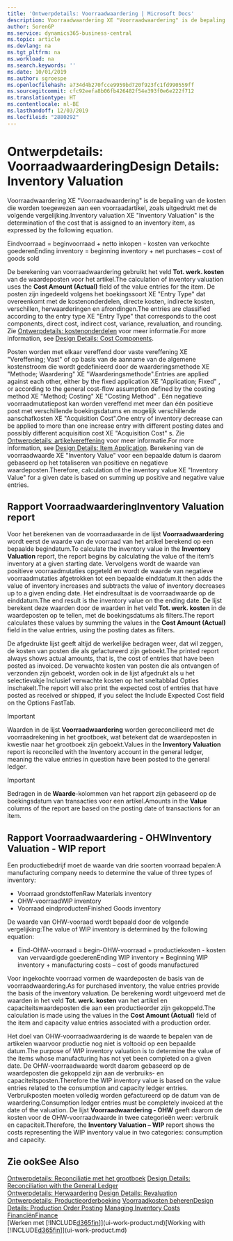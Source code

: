 ```yaml
---
title: 'Ontwerpdetails: Voorraadwaardering | Microsoft Docs'
description: Voorraadwaardering XE "Voorraadwaardering" is de bepaling van de kosten die worden toegewezen aan een voorraadartikel, zoals uitgedrukt met de volgende vergelijking.
author: SorenGP
ms.service: dynamics365-business-central
ms.topic: article
ms.devlang: na
ms.tgt_pltfrm: na
ms.workload: na
ms.search.keywords: ''
ms.date: 10/01/2019
ms.author: sgroespe
ms.openlocfilehash: a734d4b270fcce9959bd720f923fc1fd990559ff
ms.sourcegitcommit: cfc92eefa8b06fb426482f54e393f0e6e222f712
ms.translationtype: HT
ms.contentlocale: nl-BE
ms.lasthandoff: 12/03/2019
ms.locfileid: "2880292"
---
```

# <a name="design-details-inventory-valuation"></a><span data-ttu-id="46284-103">Ontwerpdetails: Voorraadwaardering</span><span class="sxs-lookup"><span data-stu-id="46284-103">Design Details: Inventory Valuation</span></span>
<span data-ttu-id="46284-104">Voorraadwaardering XE "Voorraadwaardering" is de bepaling van de kosten die worden toegewezen aan een voorraadartikel, zoals uitgedrukt met de volgende vergelijking.</span><span class="sxs-lookup"><span data-stu-id="46284-104">Inventory valuation XE "Inventory Valuation"  is the determination of the cost that is assigned to an inventory item, as expressed by the following equation.</span></span>  

<span data-ttu-id="46284-105">Eindvoorraad = beginvoorraad + netto inkopen - kosten van verkochte goederen</span><span class="sxs-lookup"><span data-stu-id="46284-105">Ending inventory = beginning inventory + net purchases – cost of goods sold</span></span>  

<span data-ttu-id="46284-106">De berekening van voorraadwaardering gebruikt het veld **Tot. werk. kosten** van de waardeposten voor het artikel.</span><span class="sxs-lookup"><span data-stu-id="46284-106">The calculation of inventory valuation uses the **Cost Amount (Actual)** field of the value entries for the item.</span></span> <span data-ttu-id="46284-107">De posten zijn ingedeeld volgens het boekingssoort XE "Entry Type" dat overeenkomt met de kostenonderdelen, directe kosten, indirecte kosten, verschillen, herwaarderingen en afrondingen.</span><span class="sxs-lookup"><span data-stu-id="46284-107">The entries are classified according to the entry type XE "Entry Type"  that corresponds to the cost components, direct cost, indirect cost, variance, revaluation, and rounding.</span></span> <span data-ttu-id="46284-108">Zie [Ontwerpdetails: kostenonderdelen](design-details-cost-components.md) voor meer informatie.</span><span class="sxs-lookup"><span data-stu-id="46284-108">For more information, see [Design Details: Cost Components](design-details-cost-components.md).</span></span>  

<span data-ttu-id="46284-109">Posten worden met elkaar vereffend door vaste vereffening XE "Vereffening; Vast" of op basis van de aanname van de algemene kostenstroom die wordt gedefinieerd door de waarderingsmethode XE "Methode; Waardering" XE "Waarderingsmethode".</span><span class="sxs-lookup"><span data-stu-id="46284-109">Entries are applied against each other, either by the fixed application XE "Application; Fixed" , or according to the general cost-flow assumption defined by the costing method XE "Method; Costing"  XE "Costing Method" .</span></span> <span data-ttu-id="46284-110">Eén negatieve voorraadmutatiepost kan worden vereffend met meer dan één positieve post met verschillende boekingsdatums en mogelijk verschillende aanschafkosten XE "Acquisition Cost".</span><span class="sxs-lookup"><span data-stu-id="46284-110">One entry of inventory decrease can be applied to more than one increase entry with different posting dates and possibly different acquisition cost XE "Acquisition Cost" s.</span></span> <span data-ttu-id="46284-111">Zie [Ontwerpdetails: artikelvereffening](design-details-item-application.md) voor meer informatie.</span><span class="sxs-lookup"><span data-stu-id="46284-111">For more information, see [Design Details: Item Application](design-details-item-application.md).</span></span> <span data-ttu-id="46284-112">Berekening van de voorraadwaarde XE "Inventory Value" voor een bepaalde datum is daarom gebaseerd op het totaliseren van positieve en negatieve waardeposten.</span><span class="sxs-lookup"><span data-stu-id="46284-112">Therefore, calculation of the inventory value XE "Inventory Value"  for a given date is based on summing up positive and negative value entries.</span></span>  

## <a name="inventory-valuation-report"></a><span data-ttu-id="46284-113">Rapport Voorraadwaardering</span><span class="sxs-lookup"><span data-stu-id="46284-113">Inventory Valuation report</span></span>  
<span data-ttu-id="46284-114">Voor het berekenen van de voorraadwaarde in de lijst **Voorraadwaardering** wordt eerst de waarde van de voorraad van het artikel berekend op een bepaalde begindatum.</span><span class="sxs-lookup"><span data-stu-id="46284-114">To calculate the inventory value in the **Inventory Valuation** report, the report begins by calculating the value of the item’s inventory at a given starting date.</span></span> <span data-ttu-id="46284-115">Vervolgens wordt de waarde van positieve voorraadmutaties opgeteld en wordt de waarde van negatieve voorraadmutaties afgetrokken tot een bepaalde einddatum.</span><span class="sxs-lookup"><span data-stu-id="46284-115">It then adds the value of inventory increases and subtracts the value of inventory decreases up to a given ending date.</span></span> <span data-ttu-id="46284-116">Het eindresultaat is de voorraadwaarde op de einddatum.</span><span class="sxs-lookup"><span data-stu-id="46284-116">The end result is the inventory value on the ending date.</span></span> <span data-ttu-id="46284-117">De lijst berekent deze waarden door de waarden in het veld **Tot. werk. kosten** in de waardeposten op te tellen, met de boekingsdatums als filters.</span><span class="sxs-lookup"><span data-stu-id="46284-117">The report calculates these values by summing the values in the **Cost Amount (Actual)** field in the value entries, using the posting dates as filters.</span></span>  

<span data-ttu-id="46284-118">De afgedrukte lijst geeft altijd de werkelijke bedragen weer, dat wil zeggen, de kosten van posten die als gefactureerd zijn geboekt.</span><span class="sxs-lookup"><span data-stu-id="46284-118">The printed report always shows actual amounts, that is, the cost of entries that have been posted as invoiced.</span></span> <span data-ttu-id="46284-119">De verwachte kosten van posten die als ontvangen of verzonden zijn geboekt, worden ook in de lijst afgedrukt als u het selectievakje Inclusief verwachte kosten op het sneltabblad Opties inschakelt.</span><span class="sxs-lookup"><span data-stu-id="46284-119">The report will also print the expected cost of entries that have posted as received or shipped, if you select the Include Expected Cost field on the Options FastTab.</span></span>  

> [!IMPORTANT]  
>  <span data-ttu-id="46284-120">Waarden in de lijst **Voorraadwaardering** worden gereconcilieerd met de voorraadrekening in het grootboek, wat betekent dat de waardeposten in kwestie naar het grootboek zijn geboekt.</span><span class="sxs-lookup"><span data-stu-id="46284-120">Values in the **Inventory Valuation** report is reconciled with the Inventory account in the general ledger, meaning the value entries in question have been posted to the general ledger.</span></span>  

> [!IMPORTANT]  
>  <span data-ttu-id="46284-121">Bedragen in de **Waarde**-kolommen van het rapport zijn gebaseerd op de boekingsdatum van transacties voor een artikel.</span><span class="sxs-lookup"><span data-stu-id="46284-121">Amounts in the **Value** columns of the report are based on the posting date of transactions for an item.</span></span>  

## <a name="inventory-valuation---wip-report"></a><span data-ttu-id="46284-122">Rapport Voorraadwaardering - OHW</span><span class="sxs-lookup"><span data-stu-id="46284-122">Inventory Valuation - WIP report</span></span>  
<span data-ttu-id="46284-123">Een productiebedrijf moet de waarde van drie soorten voorraad bepalen:</span><span class="sxs-lookup"><span data-stu-id="46284-123">A manufacturing company needs to determine the value of three types of inventory:</span></span>  

* <span data-ttu-id="46284-124">Voorraad grondstoffen</span><span class="sxs-lookup"><span data-stu-id="46284-124">Raw Materials inventory</span></span>  
* <span data-ttu-id="46284-125">OHW-voorraad</span><span class="sxs-lookup"><span data-stu-id="46284-125">WIP inventory</span></span>  
* <span data-ttu-id="46284-126">Voorraad eindproducten</span><span class="sxs-lookup"><span data-stu-id="46284-126">Finished Goods inventory</span></span>  

<span data-ttu-id="46284-127">De waarde van OHW-vooraad wordt bepaald door de volgende vergelijking:</span><span class="sxs-lookup"><span data-stu-id="46284-127">The value of WIP inventory is determined by the following equation:</span></span>  

* <span data-ttu-id="46284-128">Eind-OHW-voorraad = begin-OHW-voorraad + productiekosten - kosten van vervaardigde goederen</span><span class="sxs-lookup"><span data-stu-id="46284-128">Ending WIP inventory = Beginning WIP inventory + manufacturing costs – cost of goods manufactured</span></span>  

<span data-ttu-id="46284-129">Voor ingekochte voorraad vormen de waardeposten de basis van de voorraadwaardering.</span><span class="sxs-lookup"><span data-stu-id="46284-129">As for purchased inventory, the value entries provide the basis of the inventory valuation.</span></span> <span data-ttu-id="46284-130">De berekening wordt uitgevoerd met de waarden in het veld **Tot. werk. kosten** van het artikel en capaciteitswaardeposten die aan een productieorder zijn gekoppeld.</span><span class="sxs-lookup"><span data-stu-id="46284-130">The calculation is made using the values in the **Cost Amount (Actual)** field of the item and capacity value entries associated with a production order.</span></span>  

<span data-ttu-id="46284-131">Het doel van OHW-voorraadwaardering is de waarde te bepalen van de artikelen waarvoor productie nog niet is voltooid op een bepaalde datum.</span><span class="sxs-lookup"><span data-stu-id="46284-131">The purpose of WIP inventory valuation is to determine the value of the items whose manufacturing has not yet been completed on a given date.</span></span> <span data-ttu-id="46284-132">De OHW-voorraadwaarde wordt daarom gebaseerd op de waardeposten die gekoppeld zijn aan de verbruiks- en capaciteitsposten.</span><span class="sxs-lookup"><span data-stu-id="46284-132">Therefore the WIP inventory value is based on the value entries related to the consumption and capacity ledger entries.</span></span> <span data-ttu-id="46284-133">Verbruikposten moeten volledig worden gefactureerd op de datum van de waardering.</span><span class="sxs-lookup"><span data-stu-id="46284-133">Consumption ledger entries must be completely invoiced at the date of the valuation.</span></span> <span data-ttu-id="46284-134">De lijst **Voorraadwaardering - OHW** geeft daarom de kosten voor de OHW-voorraadwaarde in twee categorieën weer: verbruik en capaciteit.</span><span class="sxs-lookup"><span data-stu-id="46284-134">Therefore, the **Inventory Valuation – WIP** report shows the costs representing the WIP inventory value in two categories: consumption and capacity.</span></span>  

## <a name="see-also"></a><span data-ttu-id="46284-135">Zie ook</span><span class="sxs-lookup"><span data-stu-id="46284-135">See Also</span></span>  
<span data-ttu-id="46284-136">[Ontwerpdetails: Reconciliatie met het grootboek](design-details-reconciliation-with-the-general-ledger.md) </span><span class="sxs-lookup"><span data-stu-id="46284-136">[Design Details: Reconciliation with the General Ledger](design-details-reconciliation-with-the-general-ledger.md) </span></span>  
<span data-ttu-id="46284-137">[Ontwerpdetails: Herwaardering](design-details-revaluation.md) </span><span class="sxs-lookup"><span data-stu-id="46284-137">[Design Details: Revaluation](design-details-revaluation.md) </span></span>  
<span data-ttu-id="46284-138">[Ontwerpdetails: Productieorderboeking](design-details-production-order-posting.md)
[Voorraadkosten beheren](finance-manage-inventory-costs.md)</span><span class="sxs-lookup"><span data-stu-id="46284-138">[Design Details: Production Order Posting](design-details-production-order-posting.md)
[Managing Inventory Costs](finance-manage-inventory-costs.md)</span></span>  
[<span data-ttu-id="46284-139">Financiën</span><span class="sxs-lookup"><span data-stu-id="46284-139">Finance</span></span>](finance.md)  
<span data-ttu-id="46284-140">[Werken met [!INCLUDE[d365fin](includes/d365fin_md.md)]](ui-work-product.md)</span><span class="sxs-lookup"><span data-stu-id="46284-140">[Working with [!INCLUDE[d365fin](includes/d365fin_md.md)]](ui-work-product.md)</span></span>
